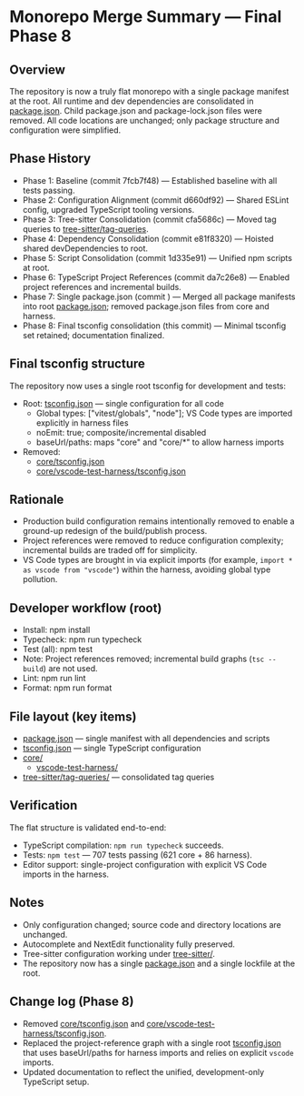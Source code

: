 # Monorepo Merge Summary — Final Phase 8

## Overview

The repository is now a truly flat monorepo with a single package manifest at the root. All runtime and dev dependencies are consolidated in [package.json](package.json). Child package.json and package-lock.json files were removed. All code locations are unchanged; only package structure and configuration were simplified.

## Phase History

- Phase 1: Baseline (commit 7fcb7f48) — Established baseline with all tests passing.
- Phase 2: Configuration Alignment (commit d660df92) — Shared ESLint config, upgraded TypeScript tooling versions.
- Phase 3: Tree-sitter Consolidation (commit cfa5686c) — Moved tag queries to [tree-sitter/tag-queries](tree-sitter/tag-queries).
- Phase 4: Dependency Consolidation (commit e81f8320) — Hoisted shared devDependencies to root.
- Phase 5: Script Consolidation (commit 1d335e91) — Unified npm scripts at root.
- Phase 6: TypeScript Project References (commit da7c26e8) — Enabled project references and incremental builds.
- Phase 7: Single package.json (commit <finalize-packages>) — Merged all package manifests into root [package.json](package.json); removed package.json files from core and harness.
- Phase 8: Final tsconfig consolidation (this commit) — Minimal tsconfig set retained; documentation finalized.

## Final tsconfig structure

The repository now uses a single root tsconfig for development and tests:

- Root: [tsconfig.json](tsconfig.json) — single configuration for all code
    - Global types: ["vitest/globals", "node"]; VS Code types are imported explicitly in harness files
    - noEmit: true; composite/incremental disabled
    - baseUrl/paths: maps "core" and "core/\*" to allow harness imports
- Removed:
    - [core/tsconfig.json](core/tsconfig.json)
    - [core/vscode-test-harness/tsconfig.json](core/vscode-test-harness/tsconfig.json)

## Rationale

- Production build configuration remains intentionally removed to enable a ground-up redesign of the build/publish process.
- Project references were removed to reduce configuration complexity; incremental builds are traded off for simplicity.
- VS Code types are brought in via explicit imports (for example, `import * as vscode from "vscode"`) within the harness, avoiding global type pollution.

## Developer workflow (root)

- Install: npm install
- Typecheck: npm run typecheck
- Test (all): npm test
- Note: Project references removed; incremental build graphs (`tsc --build`) are not used.
- Lint: npm run lint
- Format: npm run format

## File layout (key items)

- [package.json](package.json) — single manifest with all dependencies and scripts
- [tsconfig.json](tsconfig.json) — single TypeScript configuration
- [core/](core)
    - [vscode-test-harness/](core/vscode-test-harness)
- [tree-sitter/tag-queries/](tree-sitter/tag-queries) — consolidated tag queries

## Verification

The flat structure is validated end-to-end:

- TypeScript compilation: `npm run typecheck` succeeds.
- Tests: `npm test` — 707 tests passing (621 core + 86 harness).
- Editor support: single-project configuration with explicit VS Code imports in the harness.

## Notes

- Only configuration changed; source code and directory locations are unchanged.
- Autocomplete and NextEdit functionality fully preserved.
- Tree-sitter configuration working under [tree-sitter/](tree-sitter).
- The repository now has a single [package.json](package.json) and a single lockfile at the root.

## Change log (Phase 8)

- Removed [core/tsconfig.json](core/tsconfig.json) and [core/vscode-test-harness/tsconfig.json](core/vscode-test-harness/tsconfig.json).
- Replaced the project-reference graph with a single root [tsconfig.json](tsconfig.json) that uses baseUrl/paths for harness imports and relies on explicit `vscode` imports.
- Updated documentation to reflect the unified, development-only TypeScript setup.
